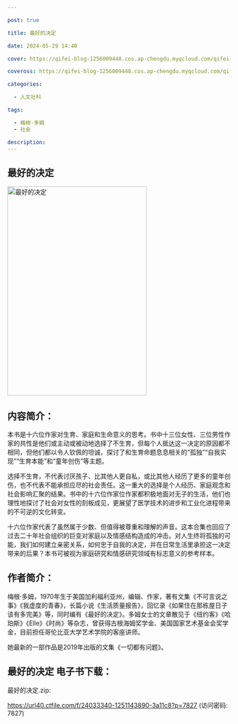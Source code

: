 ```yaml
---

post: true

title: 最好的决定

date: 2024-05-29 14:40

cover: https://qifei-blog-1256009448.cos.ap-chengdu.myqcloud.com/qifei-blog/6597602f871b83018a175a86.jpg

coveross: https://qifei-blog-1256009448.cos.ap-chengdu.myqcloud.com/qifei-blog/6597602f871b83018a175a86.jpg

categories:

  - 人文社科

tags:

  - 梅根·多姆
  - 社会

description:
---
```


## 最好的决定
<img alt="最好的决定 " class="aligncenter loaded" data-was-processed="true" decoding="async" fetchpriority="high" height="471" src="https://qifei-blog-1256009448.cos.ap-chengdu.myqcloud.com/qifei-blog/6597602f871b83018a175a86.jpg " style="cursor: zoom-in;" width="314"/>

## 内容简介：

本书是十六位作家对生育、家庭和生命意义的思考。书中十三位女性、三位男性作家的共性是他们或主动或被动地选择了不生育，但每个人抵达这一决定的原因都不相同，但他们都以令人钦佩的坦诚，探讨了和生育命题息息相关的“孤独”“自我实现”“生育本能”和“童年创伤”等主题。

选择不生育，不代表讨厌孩子、比其他人更自私，或比其他人经历了更多的童年创伤，也不代表不能承担应尽的社会责任。这一重大的选择是个人经历、家庭观念和社会影响汇聚的结果。书中的十六位作家位作家都积极地面对无子的生活，他们也理性地探讨了社会对女性的刻板成见，更展望了医学技术的进步和工业化进程带来的不可逆的文化转变。

十六位作家代表了虽然属于少数、但值得被尊重和理解的声音。这本合集也回应了过去二十年社会组织的巨变对家庭以及情感结构造成的冲击。对人生终将孤独的可能，我们如何建立亲密关系，如何忠于自我的决定，并在日常生活里承担这一决定带来的后果？本书可被视为家庭研究和情感研究领域有标志意义的参考样本。

## 作者简介：

梅根·多姆，1970年生于美国加利福利亚州，编辑、作家，著有文集《不可言说之事》《我虚度的青春》，长篇小说《生活质量报告》，回忆录《如果住在那栋屋日子该有多完美》等，同时编有《最好的决定》。多姆女士的文章散见于《纽约客》《哈珀斯》《Elle》《时尚》等杂志，曾获得古根海姆奖学金、美国国家艺术基金会奖学金，目前担任哥伦比亚大学艺术学院的客座讲师。

她最新的一部作品是2019年出版的文集《一切都有问题》。

## 最好的决定 电子书下载：

最好的决定.zip: 

https://url40.ctfile.com/f/24033340-1251143890-3a11c8?p=7827 (访问密码: 7827)
